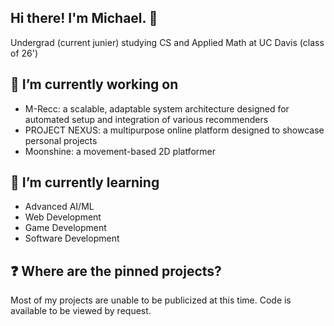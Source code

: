 ## Hi there! I'm Michael. 👋

Undergrad (current junier) studying CS and Applied Math at UC Davis (class of 26')

## 🔭 I’m currently working on
- M-Recc: a scalable, adaptable system architecture designed for automated setup and integration of various recommenders
- PROJECT NEXUS: a multipurpose online platform designed to showcase personal projects
- Moonshine: a movement-based 2D platformer

## 🌱 I’m currently learning
- Advanced AI/ML
- Web Development
- Game Development
- Software Development

## ❓ Where are the pinned projects?
Most of my projects are unable to be publicized at this time. Code is available to be viewed by request.

<!--
**Gamacore/Gamacore** is a ✨ _special_ ✨ repository because its `README.md` (this file) appears on your GitHub profile.

Here are some ideas to get you started:

- 🔭 I’m currently working on ...
- 🌱 I’m currently learning ...
- 👯 I’m looking to collaborate on ...
- 🤔 I’m looking for help with ...
- 💬 Ask me about ...
- 📫 How to reach me: ...
- 😄 Pronouns: ...
- ⚡ Fun fact: ...
-->
